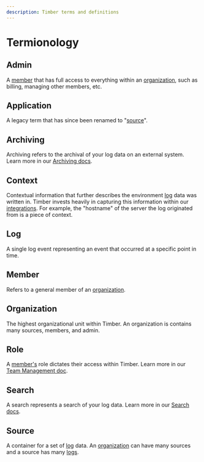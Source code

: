 ```yaml
---
description: Timber terms and definitions
---
```


# Termionology

## Admin

A [member](concepts.md#member) that has full access to everything within an [organization](concepts.md#organization), such as billing, managing other members, etc.

## Application

A legacy term that has since been renamed to "[source](concepts.md#source)".

## Archiving

Archiving refers to the archival of your log data on an external system. Learn more in our [Archiving docs](../usage/archiving.md).

## Context

Contextual information that further describes the environment [log](concepts.md#log) data was written in. Timber invests heavily in capturing this information within our [integrations](../setup/integrations/). For example, the "hostname" of the server the log originated from is a piece of context.

## Log

A single log event representing an event that occurred at a specific point in time.

## Member

Refers to a general member of an [organization](concepts.md#organization).

## Organization

The highest organizational unit within Timber. An organization is contains many sources, members, and admin.

## Role

A [member's](concepts.md#member) role dictates their access within Timber. Learn more in our [Team Management doc](../usage/account-management/team-management.md).

## Search

A search represents a search of your log data. Learn more in our [Search docs](../usage/searching.md).

## Source

A container for a set of [log](concepts.md#log) data. An [organization](concepts.md#organization) can have many sources and a source has many [logs](concepts.md#log).

